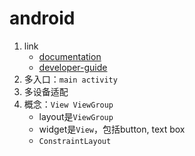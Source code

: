 # android

1. link
   * [documentation](https://developer.android.com/docs)
   * [developer-guide](https://developer.android.com/guide)
2. 多入口：`main activity`
3. 多设备适配
4. 概念：`View ViewGroup`
   * layout是`ViewGroup`
   * widget是`View`，包括button, text box
   * `ConstraintLayout`
